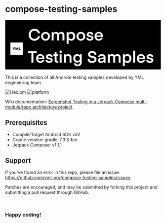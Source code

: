 # compose-testing-samples

![y-compose-testing-samples](compose-testing-samples.jpeg)

This is a collection of all Android testing samples developed by YML engineering team.


![Hex.pm](https://img.shields.io/hexpm/l/plug) ![platform](https://img.shields.io/badge/platform--compatibility-android-brightgreen)


Wiki documentation: [Screenshot Testing in a Jetpack Compose multi-module/repo architecture project](https://github.com/yml-org/compose-testing-samples/wiki).


## Prerequisites
- Compile/Target Android SDK v32
- Gradle version: gradle-7.3.3-bin
- Jetpack Compose: v1.1.1


## Support

If you've found an error in this repo, please file an issue: https://github.com/yml-org/compose-testing-samples/issues

Patches are encouraged, and may be submitted by forking this project and submitting a pull request through GitHub. 

<br/>

### Happy coding!

